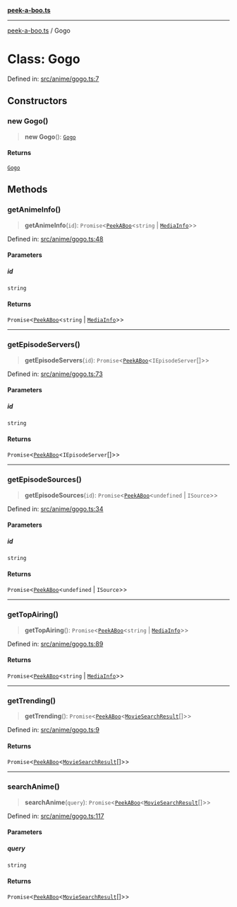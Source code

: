 [**peek-a-boo.ts**](../README.md)

***

[peek-a-boo.ts](../globals.md) / Gogo

# Class: Gogo

Defined in: [src/anime/gogo.ts:7](https://github.com/WinterSunset95/peek-a-boo.ts/blob/8815e721cff6128fa9f7e41ee6186f9acba0c30f/src/anime/gogo.ts#L7)

## Constructors

### new Gogo()

> **new Gogo**(): [`Gogo`](Gogo.md)

#### Returns

[`Gogo`](Gogo.md)

## Methods

### getAnimeInfo()

> **getAnimeInfo**(`id`): `Promise`\<[`PeekABoo`](../interfaces/PeekABoo.md)\<`string` \| [`MediaInfo`](../interfaces/MediaInfo.md)\>\>

Defined in: [src/anime/gogo.ts:48](https://github.com/WinterSunset95/peek-a-boo.ts/blob/8815e721cff6128fa9f7e41ee6186f9acba0c30f/src/anime/gogo.ts#L48)

#### Parameters

##### id

`string`

#### Returns

`Promise`\<[`PeekABoo`](../interfaces/PeekABoo.md)\<`string` \| [`MediaInfo`](../interfaces/MediaInfo.md)\>\>

***

### getEpisodeServers()

> **getEpisodeServers**(`id`): `Promise`\<[`PeekABoo`](../interfaces/PeekABoo.md)\<`IEpisodeServer`[]\>\>

Defined in: [src/anime/gogo.ts:73](https://github.com/WinterSunset95/peek-a-boo.ts/blob/8815e721cff6128fa9f7e41ee6186f9acba0c30f/src/anime/gogo.ts#L73)

#### Parameters

##### id

`string`

#### Returns

`Promise`\<[`PeekABoo`](../interfaces/PeekABoo.md)\<`IEpisodeServer`[]\>\>

***

### getEpisodeSources()

> **getEpisodeSources**(`id`): `Promise`\<[`PeekABoo`](../interfaces/PeekABoo.md)\<`undefined` \| `ISource`\>\>

Defined in: [src/anime/gogo.ts:34](https://github.com/WinterSunset95/peek-a-boo.ts/blob/8815e721cff6128fa9f7e41ee6186f9acba0c30f/src/anime/gogo.ts#L34)

#### Parameters

##### id

`string`

#### Returns

`Promise`\<[`PeekABoo`](../interfaces/PeekABoo.md)\<`undefined` \| `ISource`\>\>

***

### getTopAiring()

> **getTopAiring**(): `Promise`\<[`PeekABoo`](../interfaces/PeekABoo.md)\<`string` \| [`MediaInfo`](../interfaces/MediaInfo.md)\>\>

Defined in: [src/anime/gogo.ts:89](https://github.com/WinterSunset95/peek-a-boo.ts/blob/8815e721cff6128fa9f7e41ee6186f9acba0c30f/src/anime/gogo.ts#L89)

#### Returns

`Promise`\<[`PeekABoo`](../interfaces/PeekABoo.md)\<`string` \| [`MediaInfo`](../interfaces/MediaInfo.md)\>\>

***

### getTrending()

> **getTrending**(): `Promise`\<[`PeekABoo`](../interfaces/PeekABoo.md)\<[`MovieSearchResult`](../interfaces/MovieSearchResult.md)[]\>\>

Defined in: [src/anime/gogo.ts:9](https://github.com/WinterSunset95/peek-a-boo.ts/blob/8815e721cff6128fa9f7e41ee6186f9acba0c30f/src/anime/gogo.ts#L9)

#### Returns

`Promise`\<[`PeekABoo`](../interfaces/PeekABoo.md)\<[`MovieSearchResult`](../interfaces/MovieSearchResult.md)[]\>\>

***

### searchAnime()

> **searchAnime**(`query`): `Promise`\<[`PeekABoo`](../interfaces/PeekABoo.md)\<[`MovieSearchResult`](../interfaces/MovieSearchResult.md)[]\>\>

Defined in: [src/anime/gogo.ts:117](https://github.com/WinterSunset95/peek-a-boo.ts/blob/8815e721cff6128fa9f7e41ee6186f9acba0c30f/src/anime/gogo.ts#L117)

#### Parameters

##### query

`string`

#### Returns

`Promise`\<[`PeekABoo`](../interfaces/PeekABoo.md)\<[`MovieSearchResult`](../interfaces/MovieSearchResult.md)[]\>\>
